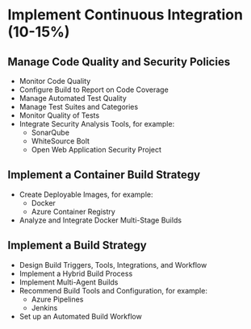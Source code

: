 # Implement Continuous Integration (10-15%)
## Manage Code Quality and Security Policies
- Monitor Code Quality
- Configure Build to Report on Code Coverage
- Manage Automated Test Quality
- Manage Test Suites and Categories
- Monitor Quality of Tests
- Integrate Security Analysis Tools, for example:
    - SonarQube
    - WhiteSource Bolt
    - Open Web Application Security Project

## Implement a Container Build Strategy
- Create Deployable Images, for example:
    - Docker
    - Azure Container Registry
- Analyze and Integrate Docker Multi-Stage Builds

## Implement a Build Strategy
- Design Build Triggers, Tools, Integrations, and Workflow
- Implement a Hybrid Build Process
- Implement Multi-Agent Builds
- Recommend Build Tools and Configuration, for example:
    - Azure Pipelines
    - Jenkins
- Set up an Automated Build Workflow